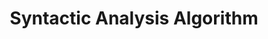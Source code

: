 ---
types: "word"

title: "Syntactic Analysis Algorithm"

categories: ['']

tags: ['Syntactic', 'Analysis', 'Algorithm']

arabic: 'خوارزمية التحليل التركيبي'

arexps: []

enwords: ['Syntactic Analysis Algorithm']

enexps: []

arlexicons: 'خ'

enlexicons: 'S'

authors: ['Ruqayya Roshdy']

translators: ['']

citations: 'العربية والذكاء الاصطناعي'

sources: 'مركز الملك عبدالله بن عبدالعزيز الدولي لخدمة اللغة العربية'

word: "true"

slug: ""
---